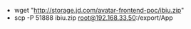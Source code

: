 - wget "http://storage.jd.com/avatar-frontend-poc/ibiu.zip"
- scp -P 51888 ibiu.zip root@192.168.33.50:/export/App